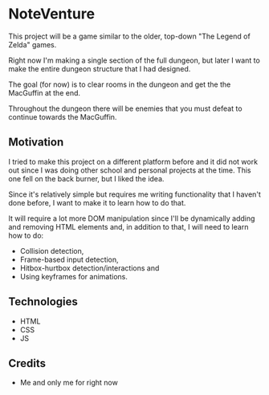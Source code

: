 # NoteVenture

This project will be a game similar to the older, top-down "The Legend of Zelda" games.

Right now I'm making a single section of the full
dungeon, but later I want to make the entire
dungeon structure that I had designed.

The goal (for now) is to clear rooms in the dungeon and get the the MacGuffin at the end.

Throughout the dungeon there will be enemies that you must defeat to continue towards the MacGuffin.

## Motivation

I tried to make this project on a different platform before and 
it did not work out since I was doing other school and personal 
projects at the time. This one fell on the back burner, but I liked 
the idea.

Since it's relatively simple but requires me writing functionality that
I haven't done before, I want to make it to learn how to do that.

It will require a lot more DOM manipulation since I'll be dynamically adding and removing HTML elements and, in addition to that, I will need to learn how to do:
- Collision detection, 
- Frame-based input detection,
- Hitbox-hurtbox detection/interactions and 
- Using keyframes for animations.

## Technologies
- HTML
- CSS
- JS

## Credits
- Me and only me for right now
